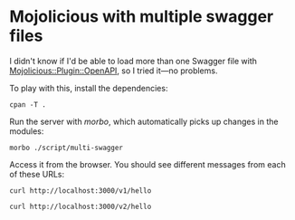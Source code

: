 # Mojolicious with multiple swagger files

I didn't know if I'd be able to load more than one Swagger file with [Mojolicious::Plugin::OpenAPI](https://metacpan.org/pod/Mojolicious::Plugin::OpenAPI), so I tried it—no problems.

To play with this, install the dependencies:

	cpan -T .

Run the server with *morbo*, which automatically picks up changes in
the modules:

	morbo ./script/multi-swagger

Access it from the browser. You should see different messages from each of these URLs:

    curl http://localhost:3000/v1/hello

	curl http://localhost:3000/v2/hello
